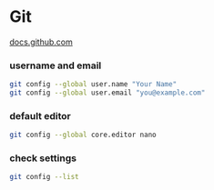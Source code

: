 # Git
[docs.github.com](https://docs.github.com/en/get-started/getting-started-with-git/set-up-git)

### username and email
```bash
git config --global user.name "Your Name"
git config --global user.email "you@example.com"
```

### default editor
```bash
git config --global core.editor nano
```

### check settings
```bash
git config --list
```
